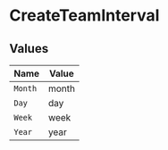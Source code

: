 # CreateTeamInterval


## Values

| Name    | Value   |
| ------- | ------- |
| `Month` | month   |
| `Day`   | day     |
| `Week`  | week    |
| `Year`  | year    |